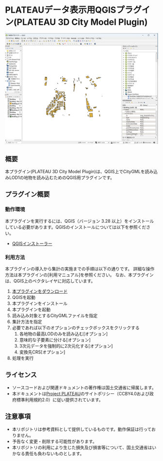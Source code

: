 # PLATEAUデータ表⽰⽤QGISプラグイン(PLATEAU 3D City Model Plugin)

<img src="picture/image01.png" width="700">

## 概要
本プラグイン(PLATEAU 3D City Model Plugin)は、QGIS上でCityGMLを読み込みLOD1の地物を読み込むためのQGIS用プラグインです。


## プラグイン概要
### 動作環境
本プラグインを実行するには、QGIS（バージョン 3.28 以上）をインストールしている必要があります。QGISのインストールについては以下を参照ください。

* [QGISインストーラー](https://qgis.org/ja/site/forusers/download.html)

### 利用方法
本プラグインの導入から集計の実施までの手順は以下の通りです。
詳細な操作方法は本プラグインの[利用マニュアル]を参照ください。
なお、本プラグインは、QGIS上のベクタレイヤに対応しています。

1.	[本プラグインをダウンロード](../../releases)
2.	QGISを起動
3.	本プラグインをインストール
4.  本プラグインを起動
5.	読み込み対象とするCityGMLファイルを指定
6.	集計方法を指定
7.  必要であれば以下のオプションのチェックボックスをクリックする
    1.  各地物の最高LODのみを読み込む[オプション]
    2.  意味的な子要素に分ける[オプション]
    3.  3次元データを強制的に2次元化する[オプション]
    4.  変換先CRS[オプション]
8.	処理を実行

## ライセンス 
* ソースコードおよび関連ドキュメントの著作権は国土交通省に帰属します。
* 本ドキュメントは[Project PLATEAU](https://www.mlit.go.jp/plateau/site-policy/)のサイトポリシー（CCBY4.0および政府標準利用規約2.0）に従い提供されています。

## 注意事項 
* 本リポジトリは参考資料として提供しているものです。動作保証は行っておりません。
* 予告なく変更・削除する可能性があります。
* 本リポジトリの利用により生じた損失及び損害等について、国土交通省はいかなる責任も負わないものとします。
